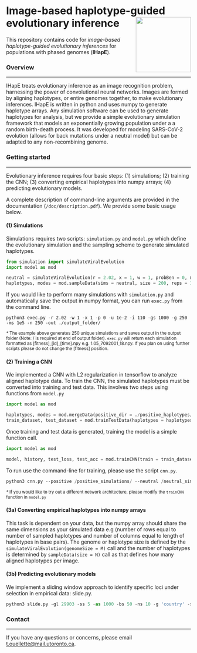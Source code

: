 # Image-based haplotype-guided evolutionary inference <img align="right" width="150" height="150" src="https://github.com/tomouellette/IHapE/blob/master/icon.svg">

This repository contains code for *image-based haplotype-guided evolutionary inferences* for populations with phased genomes (**IHapE**). 

### Overview
---

IHapE treats evolutionary inference as an image recognition problem, harnessing the power of convolutional neural networks. Images are formed by aligning haplotypes, or entire genomes together, to make evolutionary inferences. IHapE is written in python and uses numpy to generate haplotype arrays. Any simulation software can be used to generate haplotypes for analysis, but we provide a simple evolutionary simulation framework that models an exponentially growing population under a a random birth-death process. It was developed for modeling SARS-CoV-2 evolution (allows for back mutations under a neutral model) but can be adapted to any non-recombining genome.

### Getting started
---

Evolutionary inference requires four basic steps: (1) simulations; (2) training the CNN; (3) converting empirical haplotypes into numpy arrays; (4) predicting evolutionary models. 

A complete description of command-line arguments are provided in the documentation (`/doc/description.pdf`). We provide some basic usage below. 

#### (1) Simulations

Simulations requires two scripts: `simulation.py` and `model.py` which define the evolutionary simulation and the sampling scheme to generate simulated haplotypes.  

```python
from simulation import simulateViralEvolution
import model as mod

neutral = simulateViralEvolution(r = 2.02, x = 1, w = 1, probBen = 0, mutRate = 1e-4, initSize = 250, genomeSize = 5000)
haplotypes, modes = mod.sampleData(sims = neutral, size = 200, reps = 1, flip = True)
```

If you would like to perform many simulations with `simulation.py` and automatically save the output in numpy format, you can run `exec.py` from the command line.

<pre><code>python3 exec.py -r 2.02 -w 1 -x 1 -p 0 -u 1e-2 -i 110 -gs 1000 -g 250 -ms 1e5 -n 250 -out ./output_folder/
</code></pre>

<sub>*\** The example above generates 250 unique simulations and saves output in the output folder (Note: / is required at end of output folder). `exec.py` will return each simulation formatted as [fitness]\_[id]\_[time].npy e.g. 1.05_7092001_18.npy. If you plan on using further scripts please do not change the [fitness] position. </sub>

#### (2) Training a CNN

We implemented a CNN with L2 regularization in tensorflow to analyze aligned haplotype data. To train the CNN, the simulated haplotypes must be converted into training and test data. This involves two steps using functions from `model.py`

```python
import model as mod

haplotypes, modes = mod.mergeData(positive_dir = ./positive_haplotypes/, neutral_dir = ./neutral_haplotypes, n = 100)
train_dataset, test_dataset = mod.trainTestData(haplotypes = haplotypes, modes = modes, p = 0.2)
```

Once training and test data is generated, training the model is a simple function call.
```python
import model as mod

model, history, test_loss, test_acc = mod.trainCNN(train = train_dataset, test = test_dataset)
```

To run use the command-line for training, please use the script `cnn.py`.
```python
python3 cnn.py --positive /positive_simulations/ --neutral /neutral_simulations/ -p 0.17 --out /models/ --num 12000
```

<sub>*\** If you would like to try out a different network architecture, please modify the `trainCNN` function in `model.py`</sub>


#### (3a) Converting empirical haplotypes into numpy arrays

This task is dependent on your data, but the numpy array should share the same dimensions as your simulated data e.g (number of rows equal to number of sampled haplotypes and number of columns equal to length of haplotypes in base pairs). The genome or haplotype size is defined by the `simulateViralEvolution(genomeSize = M)` call and the number of haplotypes is determined by `sampleData(size = N)` call as that defines how many aligned haplotypes per image.

#### (3b) Predicting evolutionary models

We implement a sliding window approach to identify specific loci under selection in empirical data: slide.py. 

```python
python3 slide.py -gl 29903 -ss 5 -as 1000 -bs 50 -ns 10 -g 'country' -s 'Wales' -mon 3 -geo covid_ids.csv -m CNN.tf -d /haplotypes/ -out /sliding_output/ -back 'False'
```

### Contact
---

If you have any questions or concerns, please email t.ouellette@mail.utoronto.ca.

